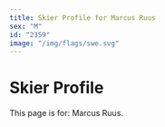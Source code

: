 ```yaml
---
title: Skier Profile for Marcus Ruus
sex: "M"
id: "2359"
image: "/img/flags/swe.svg" 
---
```


# Skier Profile

This page is for: Marcus Ruus.
    